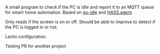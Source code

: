 A small program to check if the PC is idle and report it to an MQTT queue for
smart home automation. Based on [go-idle](https://github.com/ka2n/go-idle) and
[HASS.agent](https://github.com/LAB02-Research/HASS.Agent).

Only reads if the screen is on or off. Should be able to improve to detect if the PC is logged in or not.

Lacks configuration.

Testing PR for another project
